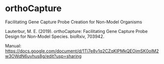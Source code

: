 # orthoCapture
Facilitating Gene Capture Probe Creation for Non-Model Organisms

Lauterbur, M. E. (2019). orthoCapture: Facilitating Gene Capture Probe Design for Non-Model Species. bioRxiv, 703942.

Manual: https://docs.google.com/document/d/1Ti7e8v1q2CZqKlPMkQEOimSK0olM2w3OWdN6uyhus8g/edit?usp=sharing
